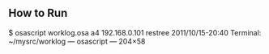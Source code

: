 How to Run
----------

$ osascript worklog.osa
a4 192.168.0.101 restree 2011/10/15-20:40 Terminal:  ~/mysrc/worklog — osascript — 204×58
